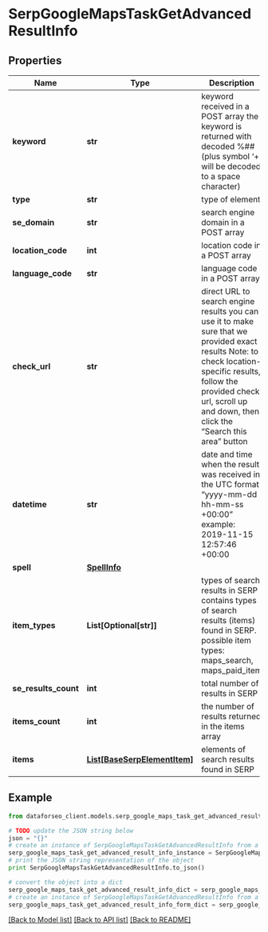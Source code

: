 # SerpGoogleMapsTaskGetAdvancedResultInfo


## Properties

Name | Type | Description | Notes
------------ | ------------- | ------------- | -------------
**keyword** | **str** | keyword received in a POST array the keyword is returned with decoded %## (plus symbol ‘+’ will be decoded to a space character) | [optional] 
**type** | **str** | type of element | [optional] 
**se_domain** | **str** | search engine domain in a POST array | [optional] 
**location_code** | **int** | location code in a POST array | [optional] 
**language_code** | **str** | language code in a POST array | [optional] 
**check_url** | **str** | direct URL to search engine results you can use it to make sure that we provided exact results Note: to check location-specific results, follow the provided check url, scroll up and down, then click the “Search this area” button | [optional] 
**datetime** | **str** | date and time when the result was received in the UTC format: “yyyy-mm-dd hh-mm-ss +00:00” example: 2019-11-15 12:57:46 +00:00 | [optional] 
**spell** | [**SpellInfo**](SpellInfo.md) |  | [optional] 
**item_types** | **List[Optional[str]]** | types of search results in SERP contains types of search results (items) found in SERP. possible item types: maps_search, maps_paid_item | [optional] 
**se_results_count** | **int** | total number of results in SERP | [optional] 
**items_count** | **int** | the number of results returned in the items array | [optional] 
**items** | [**List[BaseSerpElementItem]**](BaseSerpElementItem.md) | elements of search results found in SERP | [optional] 

## Example

```python
from dataforseo_client.models.serp_google_maps_task_get_advanced_result_info import SerpGoogleMapsTaskGetAdvancedResultInfo

# TODO update the JSON string below
json = "{}"
# create an instance of SerpGoogleMapsTaskGetAdvancedResultInfo from a JSON string
serp_google_maps_task_get_advanced_result_info_instance = SerpGoogleMapsTaskGetAdvancedResultInfo.from_json(json)
# print the JSON string representation of the object
print SerpGoogleMapsTaskGetAdvancedResultInfo.to_json()

# convert the object into a dict
serp_google_maps_task_get_advanced_result_info_dict = serp_google_maps_task_get_advanced_result_info_instance.to_dict()
# create an instance of SerpGoogleMapsTaskGetAdvancedResultInfo from a dict
serp_google_maps_task_get_advanced_result_info_form_dict = serp_google_maps_task_get_advanced_result_info.from_dict(serp_google_maps_task_get_advanced_result_info_dict)
```
[[Back to Model list]](../README.md#documentation-for-models) [[Back to API list]](../README.md#documentation-for-api-endpoints) [[Back to README]](../README.md)


